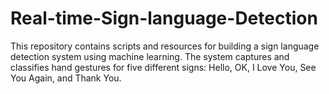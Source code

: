 # Real-time-Sign-language-Detection
This repository contains scripts and resources for building a sign language detection system using machine learning. The system captures and classifies hand gestures for five different signs: Hello, OK, I Love You, See You Again, and Thank You.
